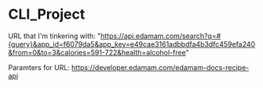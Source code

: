 # CLI_Project



URL that I'm tinkering with:
 "https://api.edamam.com/search?q=#{query}&app_id=f6079da5&app_key=e49cae3161adbbdfa4b3dfc459efa240&from=0&to=3&calories=591-722&health=alcohol-free"

 Paramters for URL:
 https://developer.edamam.com/edamam-docs-recipe-api